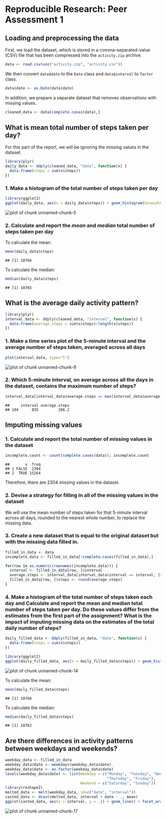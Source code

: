 # Reproducible Research: Peer Assessment 1


## Loading and preprocessing the data

First, we load the dataset, which is stored in a comma-separated-value (CSV) 
file that has been compressed into the `activity.zip` archive.


```r
data <- read.csv(unz("activity.zip", "activity.csv"))
```

We then convert `data$date` to the `Date` class and `data$interval` to `factor`
class.


```r
data$date <- as.Date(data$date)
```

In addition, we prepare a separate dataset that removes observations with 
missing values.


```r
cleaned_data <- data[complete.cases(data),]
```

## What is mean total number of steps taken per day?

For this part of the report, we will be ignoring the missing values in the
dataset.


```r
library(plyr)
daily_data <- ddply(cleaned_data, "date", function(x) {
  data.frame(steps = sum(x$steps))
})
```

### 1. Make a histogram of the total number of steps taken per day


```r
library(ggplot2)
ggplot(daily_data, aes(x = daily_data$steps)) + geom_histogram(binwidth = 500) + xlab("Steps per day") + ylab("Count")
```

![plot of chunk unnamed-chunk-5](./PA1_template_files/figure-html/unnamed-chunk-5.png) 

### 2. Calculate and report the *mean* and *median* total number of steps taken per day

To calculate the mean:

```r
mean(daily_data$steps)
```

```
## [1] 10766
```

To calculate the median:

```r
median(daily_data$steps)
```

```
## [1] 10765
```

## What is the average daily activity pattern?


```r
library(plyr)
interval_data <- ddply(cleaned_data, "interval", function(x) {
  data.frame(average.steps = sum(x$steps)/length(x$steps))
})
```

### 1. Make a time series plot of the 5-minute interval and the average number of steps taken, averaged across all days


```r
plot(interval_data, type="l")
```

![plot of chunk unnamed-chunk-9](./PA1_template_files/figure-html/unnamed-chunk-9.png) 

### 2. Which 5-minute interval, on average across all the days in the dataset, contains the maximum number of steps?


```r
interval_data[interval_data$average.steps == max(interval_data$average.steps),]
```

```
##     interval average.steps
## 104      835         206.2
```

## Imputing missing values

### 1. Calculate and report the total number of missing values in the dataset


```r
incomplete.count <- count(complete.cases(data)); incomplete.count
```

```
##       x  freq
## 1 FALSE  2304
## 2  TRUE 15264
```

Therefore, there are 2304
missing values in the dataset.

### 2. Devise a strategy for filling in all of the missing values in the dataset

We will use the mean number of steps taken for that 5-minute interval across all 
days, rounded to the nearest whole number, to replace the missing data.

### 3. Create a new dataset that is equal to the original dataset but with the missing data filled in.


```r
filled_in_data <- data
incomplete_data <- filled_in_data[!complete.cases(filled_in_data),]

for(row in as.numeric(rownames(incomplete_data))) {
  interval <- filled_in_data[row, ]$interval
  average.steps <- interval_data[interval_data$interval == interval, ]$average.steps
  filled_in_data[row, ]$steps <- round(average.steps)
}
```

### 4. Make a histogram of the total number of steps taken each day and Calculate and report the mean and median total number of steps taken per day. Do these values differ from the estimates from the first part of the assignment? What is the impact of imputing missing data on the estimates of the total daily number of steps?


```r
daily_filled_data <- ddply(filled_in_data, "date", function(x) {
  data.frame(steps = sum(x$steps))
})
```


```r
library(ggplot2)
ggplot(daily_filled_data, aes(x = daily_filled_data$steps)) + geom_histogram(binwidth = 500) + xlab("Steps per day") + ylab("Count")
```

![plot of chunk unnamed-chunk-14](./PA1_template_files/figure-html/unnamed-chunk-14.png) 

To calculate the mean:

```r
mean(daily_filled_data$steps)
```

```
## [1] 10766
```

To calculate the median:

```r
median(daily_filled_data$steps)
```

```
## [1] 10762
```


## Are there differences in activity patterns between weekdays and weekends?


```r
weekday_data <- filled_in_data
weekday_data$date <- weekdays(weekday_data$date)
weekday_data$date <- as.factor(weekday_data$date)
levels(weekday_data$date) <- list(Weekday = c("Monday", "Tuesday", "Wednesday",  
                                              "Thursday", "Friday"), 
                                  Weekend = c("Saturday", "Sunday"))
library(reshape2)
melted_data <- melt(weekday_data, id=c("date", "interval"))
casted_data <- dcast(melted_data, interval + date ~ ., mean)
ggplot(casted_data, aes(x = interval, y = .)) + geom_line() + facet_wrap(~ date, ncol=1)
```

![plot of chunk unnamed-chunk-17](./PA1_template_files/figure-html/unnamed-chunk-17.png) 
